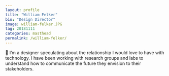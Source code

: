 ```yaml
---
layout: profile
title: "William Felker"
bio: "Design Director"
image: william-felker.JPG
tag: 20181111
categories: masthead
permalink: /william-felker/
---
```


👋 I’m a designer speculating about the relationship I would love to have with technology. I have been working with research groups and labs to understand how to communicate the future they envision to their stakeholders.
